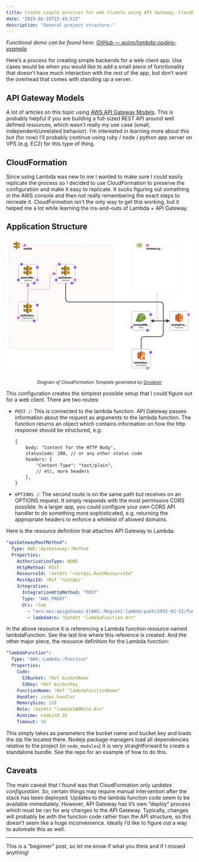 ```yaml
---
title: Create simple services for web clients using API Gateway, CloudFormation, and Lambda
date: "2019-02-10T22:49:51Z"
description: "General project structure:"
---
```


_Functional demo can be found here: [GitHub — quinn/lambda-nodejs-example](https://github.com/quinn/lambda-nodejs-example)_

Here’s a process for creating simple backends for a web client app. Use cases would be when you would like to add a small piece of functionality that doesn’t have much interaction with the rest of the app, but don’t want the overhead that comes with standing up a server.

## API Gateway Models

A lot of articles on this topic using [AWS API Gateway Models](https://docs.aws.amazon.com/AWSCloudFormation/latest/UserGuide/aws-resource-apigateway-model.html). This is probably helpful if you are building a full-sized REST API around well defined resources, which wasn’t really my use case (small, independent/unrelated behavior). I’m interested in learning more about this but (for now) I’ll probably continue using ruby / node / python app server on VPS (e.g. EC2) for this type of thing.

## CloudFormation

Since using Lambda was new to me I wanted to make sure I could easily replicate the process so I decided to use CloudFormation to preserve the configuration and make it easy to replicate. It sucks figuring out something in the AWS console and then not really remembering the exact steps to recreate it. CloudFormation isn’t the only way to get this working, but it helped me a lot while learning the ins-and-outs of Lambda + API Gateway.

## Application Structure

![Diagram](./diagram.png)
<small><center>
_Diagram of CloudFormation Template generated by [Designer](https://docs.aws.amazon.com/AWSCloudFormation/latest/UserGuide/working-with-templates-cfn-designer.html)_
</center></small>

This configuration creates the simplest possible setup that I could figure out for a web client. There are two routes:
 * `POST /`: This is connected to the lambda function. API Gateway passes information about
   the request as arguments to the lambda function. The function returns an object which
   contains information on how the http response should be structured, e.g:

   ```
   {
       body: "Content for the HTTP Body",
       statusCode: 200, // or any other status code
       headers: {
           "Content-Type": "text/plain",
           // etc, more headers
       },
   }
   ```

 * `OPTIONS /`: The second route is on the same path but receives on an OPTIONS request. It
   simply responds with the most permissive CORS possible. In a larger app, you could
   configure your own CORS API handler to do something more sophisticated, e.g. returning the
   appropriate headers to enforce a whitelist of allowed domains.

Here is the resource definition that attaches API Gateway to Lambda:

```yaml
"apiGatewayRootMethod":
  Type: AWS::ApiGateway::Method
  Properties:
    AuthorizationType: NONE
    HttpMethod: POST
    ResourceId: !GetAtt "restApi.RootResourceId"
    RestApiId: !Ref "restApi"
    Integration:
      IntegrationHttpMethod: "POST"
      Type: "AWS_PROXY"
      Uri: !Sub
        - "arn:aws:apigateway:${AWS::Region}:lambda:path/2015-03-31/functions/${lambdaArn}/invocations"
        - lambdaArn: !GetAtt "lambdaFunction.Arn"
```

In the above resource it is referencing a Lambda function resource named lambdaFunction. See the last line where this reference is created. And the other major piece, the resource definition for the Lambda function:

```yaml
"lambdaFunction":
  Type: "AWS::Lambda::Function"
  Properties:
    Code:
      S3Bucket: !Ref bucketName
      S3Key: !Ref bucketKey
    FunctionName: !Ref "lambdaFunctionName"
    Handler: index.handler
    MemorySize: 128
    Role: !GetAtt "lambdaIAMRole.Arn"
    Runtime: nodejs8.10
    Timeout: 10
```

This simply takes as parameters the bucket name and bucket key and loads the zip file located there. Nodejs package managers load all dependencies relative to the project (in `node_modules`) it is very straightforward to create a standalone bundle. See the repo for an example of how to do this.

## Caveats

The main caveat that I found was that CloudFormation only _updates configuration_. So, certain things may require manual intervention after the stack has been deployed. Updates to the lambda function code seem to be available immediately. However, API Gateway has it’s own “deploy” process which must be ran for any changes to the API Gateway. Typically, changes will probably be with the function code rather than the API structure, so this doesn’t seem like a huge inconvenience. Ideally I’d like to figure out a way to automate this as well.

---

This is a “beginner” post, so let me know if what you think and if I missed anything!
